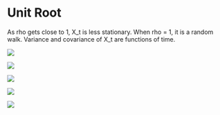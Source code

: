 # Unit Root

As rho gets close to 1, X_t is less stationary.
When rho = 1, it is a random walk. Variance and covariance of X_t are functions of time.

![](rho=0.5.png)

![](rho=0.8.png)

![](rho=0.99.png)

![](rho=1.png)

![](rho=equations.png)
